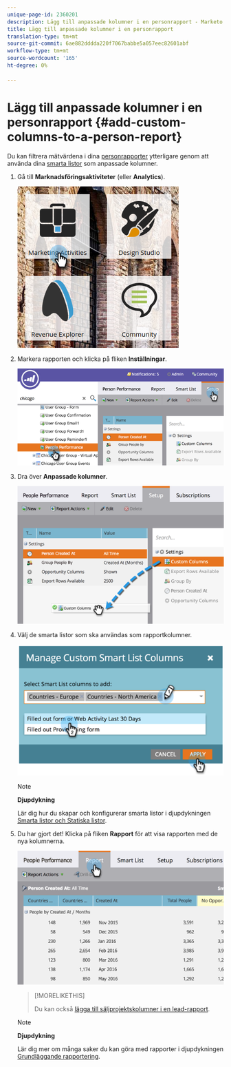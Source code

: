```yaml
---
unique-page-id: 2360201
description: Lägg till anpassade kolumner i en personrapport - Marketo Docs - Produktdokumentation
title: Lägg till anpassade kolumner i en personrapport
translation-type: tm+mt
source-git-commit: 6ae882dddda220f7067babbe5a057eec82601abf
workflow-type: tm+mt
source-wordcount: '165'
ht-degree: 0%

---
```



# Lägg till anpassade kolumner i en personrapport {#add-custom-columns-to-a-person-report}

Du kan filtrera mätvärdena i dina [personrapporter](https://docs.marketo.com/display/docs/basic+reporting) ytterligare genom att använda dina [smarta listor](https://docs.marketo.com/display/docs/smart+lists+and+static+lists) som anpassade kolumner.

1. Gå till **Marknadsföringsaktiviteter** (eller **Analytics**).

   ![](assets/ma-1.png)

1. Markera rapporten och klicka på fliken **Inställningar**.

   ![](assets/two-1.png)

1. Dra över **Anpassade kolumner**.

   ![](assets/three-1.png)

1. Välj de smarta listor som ska användas som rapportkolumner.

   ![](assets/image2014-9-16-16-3a39-3a34.png)

   >[!NOTE]
   >
   >**Djupdykning**
   >
   >
   >Lär dig hur du skapar och konfigurerar smarta listor i djupdykningen [Smarta listor och Statiska listor](https://docs.marketo.com/display/docs/smart+lists+and+static+lists).

1. Du har gjort det! Klicka på fliken **Rapport** för att visa rapporten med de nya kolumnerna.

   ![](assets/five-1.png)

   >[!MORELIKETHIS]
   >
   >
   >
   >Du kan också [lägga till säljprojektskolumner i en lead-rapport](add-opportunity-columns-to-a-lead-report.md).

   >[!NOTE]
   >
   >**Djupdykning**
   >
   >
   >Lär dig mer om många saker du kan göra med rapporter i djupdykningen [Grundläggande rapportering](https://docs.marketo.com/display/docs/basic+reporting).


